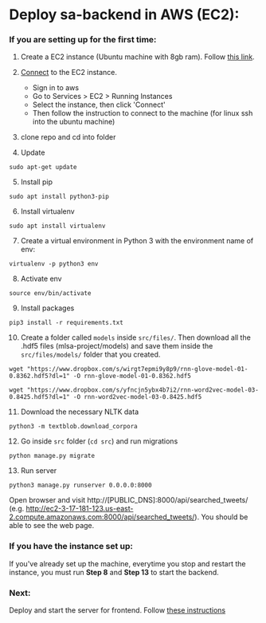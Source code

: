 # Deploy sa-backend in AWS (EC2):

### If you are setting up for the first time:
1. Create a EC2 instance (Ubuntu machine with 8gb ram). Follow [this link](https://docs.aws.amazon.com/AWSEC2/latest/UserGuide/EC2_GetStarted.html).
2. [Connect](https://docs.aws.amazon.com/AWSEC2/latest/UserGuide/AccessingInstances.html) to the EC2 instance. 
    - Sign in to aws
    - Go to Services > EC2 > Running Instances
    - Select the instance, then click 'Connect'
    - Then follow the instruction to connect to the machine (for linux ssh into the ubuntu machine)
      

3. clone repo and cd into folder

4. Update 
```
sudo apt-get update
```
5. Install pip
```
sudo apt install python3-pip
```

6. Install virtualenv
```
sudo apt install virtualenv
```

7. Create a virtual environment in Python 3 with the environment name of env:
```
virtualenv -p python3 env
```

8. Activate env
```
source env/bin/activate
```

9. Install packages 
```
pip3 install -r requirements.txt
```

10. Create a folder called `models` inside `src/files/`. Then download all the .hdf5 files (mlsa-project/models) and save them inside the `src/files/models/` folder that you created.
```
wget "https://www.dropbox.com/s/wirgt7epmi9y8p9/rnn-glove-model-01-0.8362.hdf5?dl=1" -O rnn-glove-model-01-0.8362.hdf5
```
```
wget "https://www.dropbox.com/s/yfncjn5ybx4b7i2/rnn-word2vec-model-03-0.8425.hdf5?dl=1" -O rnn-word2vec-model-03-0.8425.hdf5
``` 

11. Download the necessary NLTK data
```
python3 -m textblob.download_corpora
```

12. Go inside `src` folder (`cd src`) and run migrations
```
python manage.py migrate
```

13. Run server
```
python3 manage.py runserver 0.0.0.0:8000
```

Open browser and visit http://[PUBLIC_DNS]:8000/api/searched_tweets/ (e.g. http://ec2-3-17-181-123.us-east-2.compute.amazonaws.com:8000/api/searched_tweets/). You should be able to see the web page.

### If you have the instance set up:
If you've already set up the machine, everytime you stop and restart the instance, you must run **Step 8** and **Step 13** to start the backend.

### Next:
Deploy and start the server for frontend. Follow [these instructions](https://github.com/dhrubomoy/sa-backend/blob/master/deploy-aws-frontend.md)
